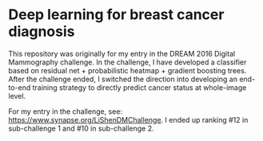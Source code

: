 # Deep learning for breast cancer diagnosis

This repository was originally for my entry in the DREAM 2016 Digital Mammography challenge. In the challenge, I have developed a classifier based on residual net + probabilistic heatmap + gradient boosting trees. After the challenge ended, I switched the direction into developing an end-to-end training strategy to directly predict cancer status at whole-image level.

For my entry in the challenge, see: https://www.synapse.org/LiShenDMChallenge. I ended up ranking #12 in sub-challenge 1 and #10 in sub-challenge 2.

